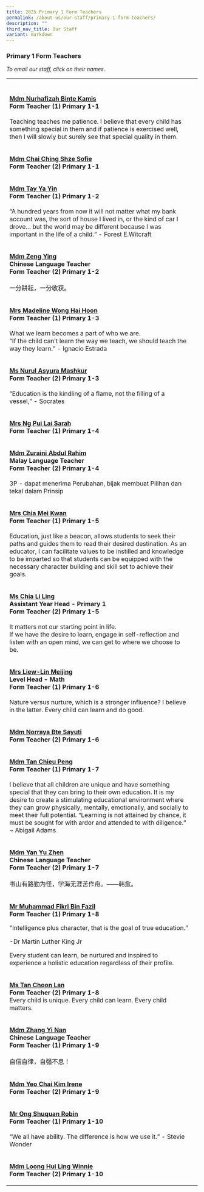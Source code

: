 ```yaml
---
title: 2025 Primary 1 Form Teachers
permalink: /about-us/our-staff/primary-1-form-teachers/
description: ""
third_nav_title: Our Staff
variant: markdown
---
```

<h3>Primary 1 Form Teachers</h3>
<p><em>To email our staff, click on their names.</em>
</p>
<table style="minWidth: 50px">
<colgroup>
<col>
<col>
</colgroup>
<tbody>
<tr>
<th rowspan="1" colspan="1">
<p></p>
</th>
<th rowspan="1" colspan="1">
<p></p>
</th>
</tr>
<tr>
<td rowspan="1" colspan="1">
<p><strong><a href="mailto:nurhafizah_kamis@moe.edu.sg" rel="noopener noreferrer nofollow" target="_blank">Mdm Nurhafizah Binte Kamis</a></strong>
<br><strong>Form Teacher (1) Primary 1-1</strong>
<br>
<br>Teaching teaches me patience. I believe that every child has something
special in them and if patience is exercised well, then I will slowly but
surely see that special quality in them.</p>
</td>
<td rowspan="1" colspan="1">
<p></p>
</td>
</tr>
<tr>
<td rowspan="1" colspan="1">
<p><strong><a href="mailto:chai_ching_shze_sofie@moe.edu.sg" rel="noopener nofollow" target="_blank">Mdm Chai Ching Shze Sofie</a></strong>
<br><strong>Form Teacher (2) Primary 1-1</strong>
</p>
</td>
<td rowspan="1" colspan="1">
<p></p>
</td>
</tr>
<tr>
<td rowspan="1" colspan="1">
<p><strong><a href="mailto:tay_ya_yin@moe.edu.sg" rel="noopener noreferrer nofollow" target="_blank">Mdm Tay Ya Yin</a></strong>
<br><strong>Form Teacher (1) Primary 1-2</strong>
<br>
<br>“A hundred years from now it will not matter what my bank account was,
the sort of house I lived in, or the kind of car I drove… but the world
may be different because I was important in the life of a child.” - Forest
E.Witcraft</p>
</td>
<td rowspan="1" colspan="1">
<p></p>
</td>
</tr>
<tr>
<td rowspan="1" colspan="1">
<p><strong><a href="mailto:zeng_ying_a@moe.edu.sg" rel="noopener noreferrer nofollow" target="_blank">Mdm Zeng Ying</a></strong>
<br><strong>Chinese Language Teacher</strong>
<br><strong>Form Teacher (2) Primary 1-2</strong>
<br>
<br>一分耕耘，一分收获。</p>
</td>
<td rowspan="1" colspan="1">
<p></p>
</td>
</tr>
<tr>
<td rowspan="1" colspan="1">
<p><strong><a href="mailto:lim_hai_hoon_madeline@moe.edu.sg" rel="noopener noreferrer nofollow" target="_blank">Mrs Madeline Wong Hai Hoon</a></strong>
<br><strong>Form Teacher (1) Primary 1-3</strong>
<br>
<br>What we learn becomes a part of who we are.
<br>“If the child can’t learn the way we teach, we should teach the way they
learn.” - Ignacio Estrada</p>
</td>
<td rowspan="1" colspan="1">
<p></p>
</td>
</tr>
<tr>
<td rowspan="1" colspan="1">
<p><strong><a href="mailto:nurul_asyura_mashkur@moe.edu.sg" rel="noopener noreferrer nofollow" target="_blank">Ms Nurul Asyura Mashkur</a></strong>
<br><strong>Form Teacher (2) Primary 1-3</strong>
<br>
<br>“Education is the kindling of a flame, not the filling of a vessel,” -
Socrates</p>
</td>
<td rowspan="1" colspan="1">
<p></p>
</td>
</tr>
<tr>
<td rowspan="1" colspan="1">
<p><strong><a href="mailto:lock_pui_lai@moe.edu.sg" rel="noopener noreferrer nofollow" target="_blank">Mrs Ng Pui Lai Sarah</a></strong>
<br><strong>Form Teacher (1) Primary 1-4</strong>
</p>
</td>
<td rowspan="1" colspan="1">
<p></p>
</td>
</tr>
<tr>
<td rowspan="1" colspan="1">
<p><strong><a href="mailto:zuraini_abdul_rahim@moe.edu.sg" rel="noopener noreferrer nofollow" target="_blank">Mdm Zuraini Abdul Rahim</a></strong>
<br><strong>Malay Language Teacher<br>Form Teacher (2) Primary 1-4</strong>
<br>
<br>3P - dapat menerima Perubahan, bijak membuat Pilihan dan tekal dalam Prinsip</p>
</td>
<td rowspan="1" colspan="1">
<p></p>
</td>
</tr>
<tr>
<td rowspan="1" colspan="1">
<p><strong><a href="mailto:chan_mei_kwan@moe.edu.sg" rel="noopener noreferrer nofollow" target="_blank">Mrs Chia Mei Kwan</a></strong>
<br><strong>Form Teacher (1) Primary 1-5</strong>
<br>
<br>Education, just like a beacon, allows students to seek their paths and
guides them to read their desired destination. As an educator, I can facilitate
values to be instilled and knowledge to be imparted so that students can
be equipped with the necessary character building and skill set to achieve
their goals.</p>
</td>
<td rowspan="1" colspan="1">
<p></p>
</td>
</tr>
<tr>
<td rowspan="1" colspan="1">
<p><strong><a href="mailto:chia_li_ling@moe.edu.sg" rel="noopener noreferrer nofollow" target="_blank">Ms Chia Li Ling</a></strong>
<br><strong>Assistant Year Head - Primary 1<br>Form Teacher (2) Primary 1-5</strong>
<br>
<br>It matters not our starting point in life.
<br>If we have the desire to learn, engage in self-reflection and listen with
an open mind, we can get to where we choose to be.</p>
</td>
<td rowspan="1" colspan="1">
<p></p>
</td>
</tr>
<tr>
<td rowspan="1" colspan="1">
<p><strong><a href="mailto:lin_meijing@moe.edu.sg" rel="noopener noreferrer nofollow" target="_blank">Mrs Liew-Lin Meijing</a></strong>
<br><strong>Level Head - Math<br>Form Teacher (1) Primary 1-6</strong>
<br>
<br>Nature versus nurture, which is a stronger influence? I believe in the
latter. Every child can learn and do good.</p>
</td>
<td rowspan="1" colspan="1">
<p></p>
</td>
</tr>
<tr>
<td rowspan="1" colspan="1">
<p><strong><a href="mailto:norraya_sayuti@moe.edu.sg" rel="noopener noreferrer nofollow" target="_blank">Mdm Norraya Bte Sayuti</a></strong>
<br><strong>Form Teacher (2) Primary 1-6</strong>
</p>
</td>
<td rowspan="1" colspan="1">
<p></p>
</td>
</tr>
<tr>
<td rowspan="1" colspan="1">
<p><strong><a href="mailto:tan_chieu_peng@moe.edu.sg" rel="noopener noreferrer nofollow" target="_blank">Mdm Tan Chieu Peng</a></strong>
<br><strong>Form Teacher (1) Primary 1-7</strong>
<br>
<br>I believe that all children are unique and have something special that
they can bring to their own education. It is my desire to create a stimulating
educational environment where they can grow physically, mentally, emotionally,
and socially to meet their full potential. “Learning is not attained by
chance, it must be sought for with ardor and attended to with diligence.”
~ Abigail Adams</p>
</td>
<td rowspan="1" colspan="1">
<p></p>
</td>
</tr>
<tr>
<td rowspan="1" colspan="1">
<p><strong><a href="mailto:yan_yuzhen@moe.edu.sg" rel="noopener noreferrer nofollow" target="_blank">Mdm Yan Yu Zhen</a></strong>
<br><strong>Chinese Language Teacher<br>Form Teacher (2) Primary 1-7</strong>
<br>
<br>书山有路勤为径，学海无涯苦作舟。——韩愈。</p>
</td>
<td rowspan="1" colspan="1">
<p></p>
</td>
</tr>
<tr>
<td rowspan="1" colspan="1">
<p><strong><a href="mailto:muhammad_fikri_fazil@moe.edu.sg" rel="noopener noreferrer nofollow" target="_blank">Mr Muhammad Fikri Bin Fazil</a></strong>
<br><strong>Form Teacher (1) Primary 1-8</strong>
</p>
<p>"Intelligence plus character, that is the goal of true education.”</p>
<p>-Dr Martin Luther King Jr</p>
<p>
</p><p>Every student can learn, be nurtured and inspired to experience a holistic
education regardless of their profile.</p>
</td>
<td rowspan="1" colspan="1">
<p></p>
</td>
</tr>
<tr>
<td rowspan="1" colspan="1">
<p><strong><a href="mailto:tan_choon_lan@moe.edu.sg" rel="noopener noreferrer nofollow" target="_blank">Ms Tan Choon Lan</a></strong>
<br><strong>Form Teacher (2) Primary 1-8</strong>
<br>Every child is unique. Every child can learn. Every child matters.</p>
</td>
<td rowspan="1" colspan="1">
<p></p>
</td>
</tr>
<tr>
<td rowspan="1" colspan="1">
<p><strong><a href="mailto:zhang_yinan@moe.edu.sg" rel="noopener noreferrer nofollow" target="_blank">Mdm Zhang Yi Nan</a></strong>
<br><strong>Chinese Language Teacher<br>Form Teacher (1) Primary 1-9</strong>
<br>
<br>自信自律，自强不息！</p>
</td>
<td rowspan="1" colspan="1">
<p></p>
</td>
</tr>
<tr>
<td rowspan="1" colspan="1">
<p><strong><a href="mailto:yeo_chai_kim_irene@moe.edu.sg" rel="noopener nofollow" target="_blank">Mdm Yeo Chai Kim Irene</a></strong>
<br><strong>Form Teacher (2) Primary 1-9</strong>
</p>
</td>
<td rowspan="1" colspan="1">
<p></p>
</td>
</tr>
<tr>
<td rowspan="1" colspan="1">
<p><strong><a href="mailto:ong_shuquan_robin@moe.edu.sg" rel="noopener noreferrer nofollow" target="_blank">Mr Ong Shuquan Robin</a></strong>
<br><strong>Form Teacher (1) Primary 1-10</strong>
<br>
<br>“We all have ability. The difference is how we use it.” - Stevie Wonder</p>
</td>
<td rowspan="1" colspan="1">
<p></p>
</td>
</tr>
<tr>
<td rowspan="1" colspan="1">
<p><strong><a href="mailto:loong_hui_ling_winnie@moe.edu.sg" rel="noopener noreferrer nofollow" target="_blank">Mdm Loong Hui Ling Winnie</a></strong>
<br><strong>Form Teacher (2) Primary 1-10</strong>
</p>
</td>
<td rowspan="1" colspan="1">
<p></p>
</td>
</tr>
</tbody>
</table>
<p></p>